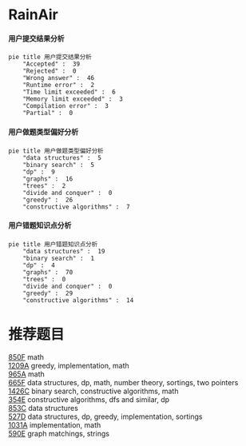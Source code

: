 # RainAir

<!-- tabs:start -->



#### **用户提交结果分析**

```mermaid
pie title 用户提交结果分析
    "Accepted" :  39
    "Rejected" :  0
    "Wrong answer" :  46
    "Runtime error" :  2
    "Time limit exceeded" :  6
    "Memory limit exceeded" :  3
    "Compilation error" :  3
    "Partial" :  0
```

#### **用户做题类型偏好分析**

```mermaid
pie title 用户做题类型偏好分析
    "data structures" :  5
    "binary search" :  5
    "dp" :  9
    "graphs" :  16
    "trees" :  2
    "divide and conquer" :  0
    "greedy" :  26
    "constructive algorithms" :  7
```
#### **用户错题知识点分析**

```mermaid
pie title 用户错题知识点分析
    "data structures" :  19
    "binary search" :  1
    "dp" :  4
    "graphs" :  70
    "trees" :  0
    "divide and conquer" :  0
    "greedy" :  29
    "constructive algorithms" :  14
```



<!-- tabs:end -->
# 推荐题目
[850F](https://codeforces.com/contest/850/problem/F)		math		  
[1209A](https://codeforces.com/contest/1209/problem/A)		greedy,
                        implementation,
                        math		  
[965A](https://codeforces.com/contest/965/problem/A)		math		  
[665F](https://codeforces.com/contest/665/problem/F)		data structures,
                        dp,
                        math,
                        number theory,
                        sortings,
                        two pointers		  
[1426C](https://codeforces.com/contest/1426/problem/C)		binary search,
                        constructive algorithms,
                        math		  
[354E](https://codeforces.com/contest/354/problem/E)		constructive algorithms,
                        dfs and similar,
                        dp		  
[853C](https://codeforces.com/contest/853/problem/C)		data structures		  
[527D](https://codeforces.com/contest/527/problem/D)		data structures,
                        dp,
                        greedy,
                        implementation,
                        sortings		  
[1031A](https://codeforces.com/contest/1031/problem/A)		implementation,
                        math		  
[590E](https://codeforces.com/contest/590/problem/E)		graph matchings,
                        strings		  
